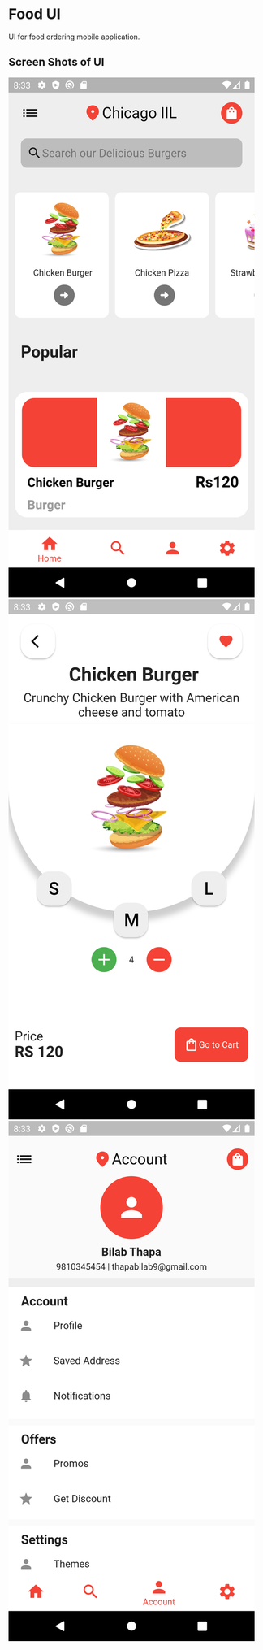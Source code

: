 # Food UI

UI for food ordering mobile application.

## Screen Shots of UI
![home](https://github.com/bilab-thapa/food_ui_flutter/blob/main/lib/assets/home.png)
![info](https://github.com/bilab-thapa/food_ui_flutter/blob/main/lib/assets/info.png)
![profile](https://github.com/bilab-thapa/food_ui_flutter/blob/main/lib/assets/profile.png)

